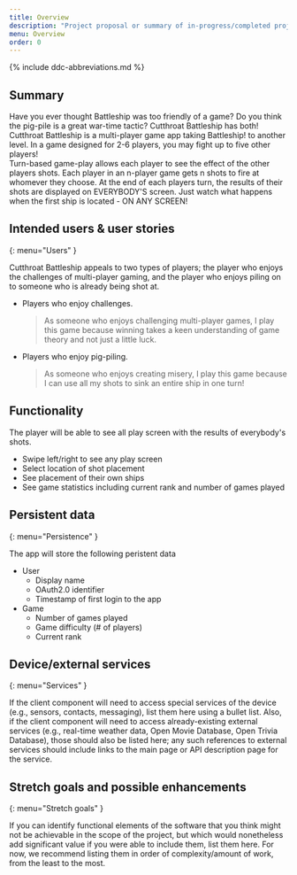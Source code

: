 ```yaml
---
title: Overview
description: "Project proposal or summary of in-progress/completed project."
menu: Overview
order: 0
---
```


{% include ddc-abbreviations.md %}

## Summary

Have you ever thought Battleship was too friendly of a game?  Do you think the pig-pile is a great war-time tactic?  Cutthroat Battleship has both!  Cutthroat Battleship is a multi-player game app taking Battleship! to another level. In a game designed for 2-6 players, you may fight up to five other players!  
Turn-based game-play allows each player to see the effect of the other players shots.  Each player in an n-player game gets n shots to fire at whomever they choose. At the end of each players turn, the results of their shots are displayed on EVERYBODY'S screen. Just watch what happens when the first ship is located - ON ANY SCREEN!
## Intended users & user stories
{: menu="Users" }

Cutthroat Battleship appeals to two types of players; the player who enjoys the challenges of multi-player gaming, and the player who enjoys piling on to someone who is already being shot at.

* Players who enjoy challenges.

  > As someone who enjoys challenging multi-player games, I play this game because winning takes a keen understanding of game theory and not just a little luck.

* Players who enjoy pig-piling.

  > As someone who enjoys creating misery, I play this game because I can use all my shots to sink an entire ship in one turn!


## Functionality

The player will be able to see all play screen with the results of everybody's shots.
  * Swipe left/right to see any play screen
  * Select location of shot placement
  * See placement of their own ships
  * See game statistics including current rank and number of games played

## Persistent data
{: menu="Persistence" }

The app will store the following peristent data
* User
  * Display name
  * OAuth2.0 identifier
  * Timestamp of first login to the app
* Game
  * Number of games played
  * Game difficulty (# of players)
  * Current rank
  

    
## Device/external services
{: menu="Services" }

If the client component will need to access special services of the device (e.g., sensors, contacts, messaging), list them here using a bullet list. Also, if the client component will need to access already-existing external services (e.g., real-time weather data, Open Movie Database, Open Trivia Database), those should also be listed here; any such references to external services should include links to the main page or API description page for the service.

## Stretch goals and possible enhancements 
{: menu="Stretch goals" }

If you can identify functional elements of the software that you think might not be achievable in the scope of the project, but which would nonetheless add significant value if you were able to include them, list them here. For now, we recommend listing them in order of complexity/amount of work, from the least to the most.
